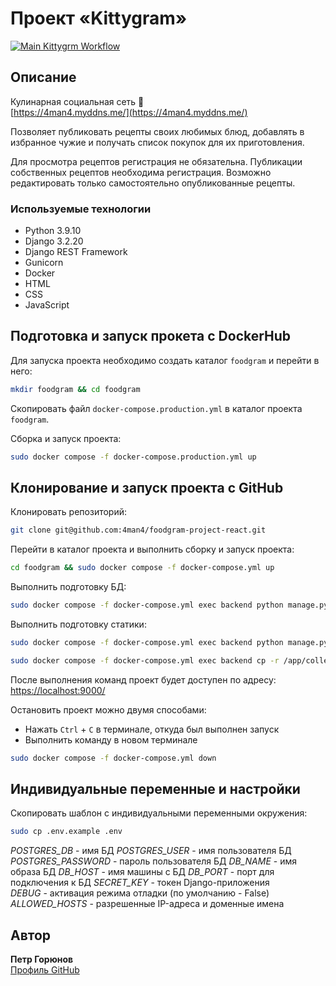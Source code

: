 # Проект «Kittygram»

[![Main Kittygrm Workflow](https://github.com/4man4/kittygram_final/actions/workflows/main.yml/badge.svg?branch=main)](https://github.com/4man4/kittygram_final/actions/workflows/main.yml)

## Описание
Кулинарная социальная сеть &#127858;<br>
[https://4man4.myddns.me/](https://4man4.myddns.me/)

Позволяет публиковать рецепты своих любимых блюд, добавлять в избранное чужие и получать список покупок для их приготовления.

Для просмотра рецептов регистрация не обязательна. Публикации собственных рецептов необходима регистрация.
Возможно редактировать только самостоятельно опубликованные рецепты. 

### Используемые технологии
- Python 3.9.10
- Django 3.2.20
- Django REST Framework
- Gunicorn
- Docker
- HTML
- CSS
- JavaScript


## Подготовка и запуск прокета с DockerHub

Для запуска проекта необходимо создать каталог `foodgram` и перейти в него:
```bash
mkdir foodgram && cd foodgram
```

Скопировать файл `docker-compose.production.yml` в каталог проекта `foodgram`.

Сборка и запуск проекта:
```bash
sudo docker compose -f docker-compose.production.yml up
```


## Клонирование и запуск проекта с GitHub

Клонировать репозиторий:
```bash
git clone git@github.com:4man4/foodgram-project-react.git
```

Перейти в каталог проекта и выполнить сборку и запуск проекта:
```bash
cd foodgram && sudo docker compose -f docker-compose.yml up
```

Выполнить подготовку БД:
```bash
sudo docker compose -f docker-compose.yml exec backend python manage.py migrate
```

Выполнить подготовку статики:
```bash
sudo docker compose -f docker-compose.yml exec backend python manage.py collectstatic
```
```bash
sudo docker compose -f docker-compose.yml exec backend cp -r /app/collected_static/. /static/
```

После выполнения команд проект будет доступен по адресу:<br>
[https://localhost:9000/](https://localhost:9000/)

Остановить проект можно двумя способами:
- Нажать `Ctrl` + `C` в терминале, откуда был выполнен запуск
- Выполнить команду в новом терминале
```bash
sudo docker compose -f docker-compose.yml down
```


## Индивидуальные переменные и настройки

Скопировать шаблон с индивидуальными переменными окружения:
```bash
sudo cp .env.example .env
```

_POSTGRES_DB_ - имя БД
_POSTGRES_USER_ - имя пользователя БД
_POSTGRES_PASSWORD_ - пароль пользователя БД 
_DB_NAME_ - имя образа БД
_DB_HOST_ - имя машины с БД 
_DB_PORT_ - порт для подключения к БД
_SECRET_KEY_ - токен Django-приложения  
_DEBUG_ - активация режима отладки (по умолчанию - False)  
_ALLOWED_HOSTS_ - разрешенные IP-адреса и доменные имена  


## Автор

**Петр Горюнов**  
[Профиль GitHub](https://github.com/4man4)